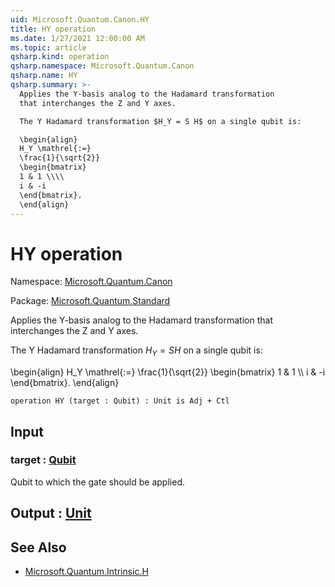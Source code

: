 ```yaml
---
uid: Microsoft.Quantum.Canon.HY
title: HY operation
ms.date: 1/27/2021 12:00:00 AM
ms.topic: article
qsharp.kind: operation
qsharp.namespace: Microsoft.Quantum.Canon
qsharp.name: HY
qsharp.summary: >-
  Applies the Y-basis analog to the Hadamard transformation
  that interchanges the Z and Y axes.

  The Y Hadamard transformation $H_Y = S H$ on a single qubit is:

  \begin{align}
  H_Y \mathrel{:=}
  \frac{1}{\sqrt{2}}
  \begin{bmatrix}
  1 & 1 \\\\
  i & -i
  \end{bmatrix}.
  \end{align}
---
```


# HY operation

Namespace: [Microsoft.Quantum.Canon](xref:Microsoft.Quantum.Canon)

Package: [Microsoft.Quantum.Standard](https://nuget.org/packages/Microsoft.Quantum.Standard)


Applies the Y-basis analog to the Hadamard transformationthat interchanges the Z and Y axes.The Y Hadamard transformation $H_Y = S H$ on a single qubit is:\begin{align}H_Y \mathrel{:=}\frac{1}{\sqrt{2}}\begin{bmatrix}1 & 1 \\\\i & -i\end{bmatrix}.\end{align}

```qsharp
operation HY (target : Qubit) : Unit is Adj + Ctl
```


## Input

### target : [Qubit](xref:microsoft.quantum.lang-ref.qubit)

Qubit to which the gate should be applied.



## Output : [Unit](xref:microsoft.quantum.lang-ref.unit)



## See Also

- [Microsoft.Quantum.Intrinsic.H](xref:Microsoft.Quantum.Intrinsic.H)